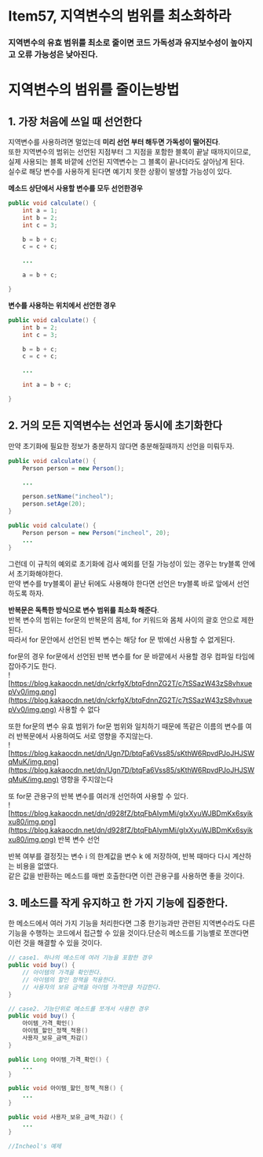 # Item57, 지역변수의 범위를 최소화하라

### **지역변수의 유효 범위를 최소로 줄이면 코드 가독성과 유지보수성이 높아지고 오류 가능성은 낮아진다.**

# 지역변수의 범위를 줄이는방법

## 1. 가장 처음에 쓰일 때 선언한다

지역변수를 사용하려면 멀었는데 **미리 선언 부터 해두면 가독성이 떨어진다**.  
또한 지역변수의 범위는 선언된 지점부터 그 지점을 포함한 블록이 끝날 때까지이므로,   
실제 사용되는 블록 바깥에 선언된 지역변수는 그 블록이 끝나더라도 살아남게 된다.   
실수로 해당 변수를 사용하게 된다면 예기치 못한 상황이 발생할 가능성이 있다.   

**메소드 상단에서 사용할 변수를 모두 선언한경우**  

```java
public void calculate() {
	int a = 1;
	int b = 2;
	int c = 3;

	b = b + c;
	c = c + c;

	...

	a = b + c;

}
```

**변수를 사용하는 위치에서 선언한 경우**

```java
public void calculate() {
	int b = 2;
	int c = 3;

	b = b + c;
	c = c + c;

	...

	int a = b + c;

}
```

## 2. 거의 모든 지역변수는 선언과 동시에 초기화한다

만약 초기화에 필요한 정보가 충분하지 않다면 충분해질때까지 선언을 미뤄두자.  

```java
public void calculate() {
	Person person = new Person();

	...

	person.setName("incheol");
	person.setAge(20);
}
```

```java
public void calculate() {
	Person person = new Person("incheol", 20);
	...
}
```

그런데 이 규칙의 예외로 초기화에 검사 예외를 던질 가능성이 있는 경우는 try블록 안에서 초기화해야한다.   
만약 변수를 try블록이 끝난 뒤에도 사용해야 한다면 선언은 try블록 바로 앞에서 선언하도록 하자.  

**반복문은 독특한 방식으로 변수 범위를 최소화 해준다**.   
반복 변수의 범위는 for문의 반복문의 몸체, for 키워드와 몸체 사이의 괄호 안으로 제한된다.  
따라서 for 문안에서 선언된 반복 변수는 해당 for 문 밖에선 사용할 수 없게된다.  

for문의 경우 for문에서 선언된 반복 변수를 for 문 바깥에서 사용할 경우 컴파일 타임에 잡아주기도 한다.  
![https://blog.kakaocdn.net/dn/ckrfgX/btqFdnnZG2T/c7tSSazW43zS8vhxuepVv0/img.png](https://blog.kakaocdn.net/dn/ckrfgX/btqFdnnZG2T/c7tSSazW43zS8vhxuepVv0/img.png)
사용할 수 없다   

또한 for문의 변수 유효 범위가 for문 범위와 일치하기 때문에 똑같은 이름의 변수를 여러 반복문에서 사용하여도 서로 영향을 주지않는다.  
![https://blog.kakaocdn.net/dn/Ugn7D/btqFa6Vss85/sKthW6RpvdPJoJHJSWqMuK/img.png](https://blog.kakaocdn.net/dn/Ugn7D/btqFa6Vss85/sKthW6RpvdPJoJHJSWqMuK/img.png)
영향을 주지않는다  

또 for문 관용구의 반복 변수를 여러개 선언하여 사용할 수 있다.  
![https://blog.kakaocdn.net/dn/d928fZ/btqFbAIymMi/gIxXyuWJBDmKx6syikxu80/img.png](https://blog.kakaocdn.net/dn/d928fZ/btqFbAIymMi/gIxXyuWJBDmKx6syikxu80/img.png)
반복 변수 선언  

반복 여부를 결정짓는 변수 i 의 한계값을 변수 k 에 저장하여, 반복 때마다 다시 계산하는 비용을 없앴다.   
같은 값을 반환하는 메소드를 매번 호출한다면 이런 관용구를 사용하면 좋을 것이다.   

## 3. 메소드를 작게 유지하고 한 가지 기능에 집중한다.

한 메소드에서 여러 가지 기능을 처리한다면 그중 한기능과만 관련된 지역변수라도 다른 기능을 수행하는 코드에서 접근할 수 있을 것이다.단순히 메소드를 기능별로 쪼갠다면 이런 것을 해결할 수 있을 것이다.

```java
// case1. 하나의 메소드에 여러 기능을 포함한 경우
public void buy() {
	// 아이템의 가격을 확인한다. 
	// 아이템의 할인 정책을 적용한다. 
	// 사용자의 보유 금액을 아이템 가격만큼 차감한다. 
}

// case2. 기능단위로 메소드를 쪼개서 사용한 경우
public void buy() {
	아이템_가격_확인()
	아이템_할인_정책_적용()
	사용자_보유_금액_차감()
}

public Long 아이템_가격_확인() {
	...
}

public void 아이템_할인_정책_적용() {
	...
}

public void 사용자_보유_금액_차감() {
	...
}

//Incheol's 예제
```
